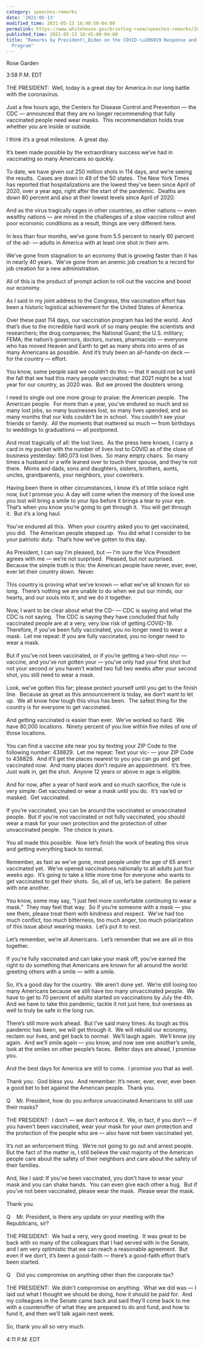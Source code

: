 ```yaml
---
category: speeches-remarks
date: '2021-05-13'
modified_time: 2021-05-13 18:40:50-04:00
permalink: https://www.whitehouse.gov/briefing-room/speeches-remarks/2021/05/13/remarks-by-president-biden-on-the-covid-19-response-and-the-vaccination-program-3/
published_time: 2021-05-13 18:45:00-04:00
title: "Remarks by President\_Biden on the COVID-\u206019 Response and the Vaccination\_\
  Program"
---
```

 
Rose Garden

3:58 P.M. EDT  
   
THE PRESIDENT:  Well, today is a great day for America in our long
battle with the coronavirus.  
   
Just a few hours ago, the Centers for Disease Control and Prevention —
the CDC — announced that they are no longer recommending that fully
vaccinated people need wear masks.  This recommendation holds true
whether you are inside or outside.  
   
I think it’s a great milestone.  A great day.  
   
It’s been made possible by the extraordinary success we’ve had in
vaccinating so many Americans so quickly.  
   
To date, we have given out 250 million shots in 114 days, and we’re
seeing the results.  Cases are down in 49 of the 50 states.  The New
York Times has reported that hospitalizations are the lowest they’ve
been since April of 2020, over a year ago, right after the start of the
pandemic.  Deaths are down 80 percent and also at their lowest levels
since April of 2020.  
   
And as the virus tragically rages in other countries, as other nations —
even wealthy nations — are mired in the challenges of a slow vaccine
rollout and poor economic conditions as a result, things are very
different here.   
   
In less than four months, we’ve gone from 5.5 percent to nearly 60
percent of the ad- — adults in America with at least one shot in their
arm.  
   
We’ve gone from stagnation to an economy that is growing faster than it
has in nearly 40 years.  We’ve gone from an anemic job creation to a
record for job creation for a new administration.  
   
All of this is the product of prompt action to roll out the vaccine and
boost our economy.   
   
As I said in my joint address to the Congress, this vaccination effort
has been a historic logistical achievement for the United States of
America.   
   
Over these past 114 days, our vaccination program has led the world. 
And that’s due to the incredible hard work of so many people: the
scientists and researchers; the drug companies; the National Guard; the
U.S. military; FEMA; the nation’s governors, doctors, nurses,
pharmacists — everyone who has moved Heaven and Earth to get as many
shots into arms of as many Americans as possible.  And it’s truly been
an all-hands-on deck — for the country — effort.  
      
You know, some people said we couldn’t do this — that it would not be
until the fall that we had this many people vaccinated; that 2021 might
be a lost year for our country, as 2020 was.  But we proved the doubters
wrong.   
   
I need to single out one more group to praise: the American people.  The
American people.  For more than a year, you’ve endured so much and so
many lost jobs, so many businesses lost, so many lives upended, and so
many months that our kids couldn’t be in school.  You couldn’t see your
friends or family.  All the moments that mattered so much — from
birthdays to weddings to graduations — all postponed.   
   
And most tragically of all: the lost lives.  As the press here knows, I
carry a card in my pocket with the number of lives lost to COVID as of
the close of business yesterday: 580,073 lost lives.  So many empty
chairs.  So many times a husband or a wife leaned over to touch their
spouse, and they’re not there.  Moms and dads, sons and daughters,
sisters, brothers, aunts, uncles, grandparents, your neighbors, your
coworkers.   
   
Having been there in other circumstances, I know it’s of little solace
right now, but I promise you: A day will come when the memory of the
loved one you lost will bring a smile to your lips before it brings a
tear to your eye.  That’s when you know you’re going to get through it. 
You will get through it.  But it’s a long haul.   
   
You’ve endured all this.  When your country asked you to get vaccinated,
you did.  The American people stepped up.  You did what I consider to be
your patriotic duty.  That’s how we’ve gotten to this day.   
   
As President, I can say I’m pleased, but — I’m sure the Vice President
agrees with me — we’re not surprised.  Pleased, but not surprised. 
Because the simple truth is this: the American people have never, ever,
ever, ever let their country down.  Never.   
   
This country is proving what we’ve known — what we’ve all known for so
long.  There’s nothing we are unable to do when we put our minds, our
hearts, and our souls into it, and we do it together.   
   
Now, I want to be clear about what the CD- — CDC is saying and what the
CDC is not saying.  The CDC is saying they have concluded that fully
vaccinated people are at a very, very low risk of getting COVID-19. 
Therefore, if you’ve been fully vaccinated, you no longer need to wear a
mask.  Let me repeat: If you are fully vaccinated, you no longer need to
wear a mask.    
   
But if you’ve not been vaccinated, or if you’re getting a two-shot rou-
— vaccine, and you’ve not gotten your — you’ve only had your first shot
but not your second or you haven’t waited two full two weeks after your
second shot, you still need to wear a mask.   
   
Look, we’ve gotten this far; please protect yourself until you get to
the finish line.  Because as great as this announcement is today, we
don’t want to let up.  We all know how tough this virus has been.  The
safest thing for the country is for everyone to get vaccinated.   
   
And getting vaccinated is easier than ever.  We’ve worked so hard.  We
have 80,000 locations.  Ninety percent of you live within five miles of
one of those locations.   
   
You can find a vaccine site near you by texting your ZIP Code to the
following number: 438829.  Let me repeat: Text your vic- — your ZIP Code
to 438829.  And it’ll get the places nearest to you you can go and get
vaccinated now.  And many places don’t require an appointment.  It’s
free.  Just walk in, get the shot.  Anyone 12 years or above in age is
eligible.  
   
And for now, after a year of hard work and so much sacrifice, the rule
is very simple: Get vaccinated or wear a mask until you do.  It’s vax’ed
or masked.  Get vaccinated.   
   
If you’re vaccinated, you can be around the vaccinated or unvaccinated
people.  But if you’re not vaccinated or not fully vaccinated, you
should wear a mask for your own protection and the protection of other
unvaccinated people.  The choice is yours.   
   
You all made this possible.  Now let’s finish the work of beating this
virus and getting everything back to normal.   
   
Remember, as fast as we’ve gone, most people under the age of 65 aren’t
vaccinated yet.  We’ve opened vaccinations nationally to all adults just
four weeks ago.  It’s going to take a little more time for everyone who
wants to get vaccinated to get their shots.  So, all of us, let’s be
patient.  Be patient with one another.  
   
You know, some may say, “I just feel more comfortable continuing to wear
a mask.”  They may feel that way.  So if you’re someone with a mask —
you see them, please treat them with kindness and respect.  We’ve had
too much conflict, too much bitterness, too much anger, too much
polarization of this issue about wearing masks.  Let’s put it to
rest.   
   
Let’s remember, we’re all Americans.  Let’s remember that we are all in
this together.   
   
If you’re fully vaccinated and can take your mask off, you’ve earned the
right to do something that Americans are known for all around the world:
greeting others with a smile — with a smile.   
   
So, it’s a good day for the country.  We aren’t done yet.  We’re still
losing too many Americans because we still have too many unvaccinated
people.  We have to get to 70 percent of adults started on vaccinations
by July the 4th.  And we have to take this pandemic, tackle it not just
here, but overseas as well to truly be safe in the long run.   
   
There’s still more work ahead.  But I’ve said many times: As tough as
this pandemic has been, we will get through it.  We will rebuild our
economy, reclaim our lives, and get back to normal.  We’ll laugh again. 
We’ll know joy again.  And we’ll smile again — you know, and now see one
another’s smile, look at the smiles on other people’s faces.  Better
days are ahead, I promise you.   
   
And the best days for America are still to come.  I promise you that as
well.  
   
Thank you.  God bless you.  And remember: It’s never, ever, ever, ever
been a good bet to bet against the American people.  Thank you.  
   
Q    Mr. President, how do you enforce unvaccinated Americans to still
use their masks?  
   
THE PRESIDENT:  I don’t — we don’t enforce it.  We, in fact, if you
don’t — if you haven’t been vaccinated, wear your mask for your own
protection and the protection of the people who are — also have not been
vaccinated yet.   
   
It’s not an enforcement thing.  We’re not going to go out and arrest
people.   But the fact of the matter is, I still believe the vast
majority of the American people care about the safety of their neighbors
and care about the safety of their families.   
   
And, like I said: If you’ve been vaccinated, you don’t have to wear your
mask and you can shake hands.  You can even give each other a hug.  But
if you’ve not been vaccinated, please wear the mask.  Please wear the
mask.   
   
Thank you.  
   
Q    Mr. President, is there any update on your meeting with the
Republicans, sir?  
   
THE PRESIDENT:  We had a very, very good meeting.  It was great to be
back with so many of the colleagues that I had served with in the
Senate, and I am very optimistic that we can reach a reasonable
agreement.  But even if we don’t, it’s been a good-faith — there’s a
good-faith effort that’s been started.  
   
Q    Did you compromise on anything other than the corporate tax?  
   
THE PRESIDENT:  We didn’t compromise on anything.  What we did was — I
laid out what I thought we should be doing, how it should be paid for. 
And my colleagues in the Senate came back and said they’ll come back to
me with a counteroffer of what they are prepared to do and fund, and how
to fund it, and then we’ll talk again next week.  
   
So, thank you all so very much.  
   
4:11 P.M. EDT
